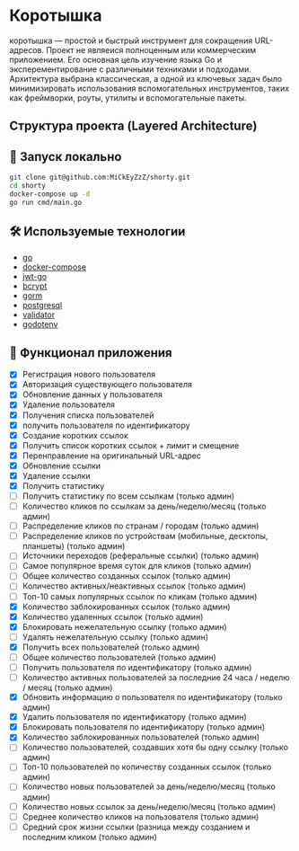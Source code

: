 # Коротышка

коротышка — простой и быстрый инструмент для сокращения URL-адресов. Проект не являеися полноценным или коммерческим приложением. Его основная цель изучение языка Go и эксперементирование с различными техниками и подходами. Архитектура выбрана классическая, а одной из ключевых задач было минимизировать использования вспомогательных инструментов, таких как фреймворки, роуты, утилиты и вспомогательные пакеты.

## Структура проекта (Layered Architecture)

## 🚀 Запуск локально

```zsh
git clone git@github.com:MiCkEyZzZ/shorty.git
cd shorty
docker-compose up -d
go run cmd/main.go
```

## 🛠 Используемые технологии

- [go](https://go.dev/)
- [docker-compose](https://docs.docker.com/compose/)
- [jwt-go](https://github.com/golang-jwt/jwt)
- [bcrypt](https://github.com/golang/crypto)
- [gorm](https://github.com/go-gorm/gorm)
- [postgresql](https://www.postgresql.org/)
- [validator](https://github.com/go-playground/validator)
- [godotenv](https://github.com/joho/godotenv)

## 📌 Функционал приложения

- [x] Регистрация нового пользователя
- [x] Авторизация существующего пользователя
- [x] Обновление данных у пользователя
- [x] Удаление пользователя
- [x] Получения списка пользователей
- [x] получить пользователя по идентификатору
- [x] Создание коротких ссылок
- [x] Получить список коротких ссылок + лимит и смещение
- [x] Перенправление на оригинальный URL-адрес
- [x] Обновление ссылки
- [x] Удаление ссылки
- [x] Получить статистику
- [ ] Получить статистику по всем ссылкам (только админ)
- [ ] Количество кликов по ссылкам за день/неделю/месяц (только админ)
- [ ] Распределение кликов по странам / городам (только админ)
- [ ] Распределение кликов по устройствам (мобильные, десктопы, планшеты) (только админ)
- [ ] Источники переходов (реферальные ссылки) (только админ)
- [ ] Самое популярное время суток для кликов (только админ)
- [ ] Общее количество созданных ссылок (только админ)
- [ ] Количество активных/неактивных ссылок (только админ)
- [ ] Топ-10 самых популярных ссылок по кликам (только админ)
- [x] Количество заблокированных ссылок (только админ)
- [x] Количество удаленных ссылок (только админ)
- [x] Блокировать нежелательную ссылку (только админ)
- [ ] Удалять нежелательную ссылку (только админ)
- [x] Получить всех пользователей (только админ)
- [ ] Общее количество пользователей (только админ)
- [ ] Получить пользователя по идентификатору (только админ)
- [ ] Количество активных пользователей за последние 24 часа / неделю / месяц (только админ)
- [x] Обновить информацию о пользователя по идентификатору (только админ)
- [x] Удалить пользователя по идентификатору (только админ)
- [x] Блокировать пользователя по идентификатору (только админ)
- [x] Количество заблокированных пользователей (только админ)
- [ ] Количество пользователей, создавших хотя бы одну ссылку (только админ)
- [ ] Топ-10 пользователей по количеству созданных ссылок (только админ)
- [ ] Количество новых пользователей за день/неделю/месяц (только админ)
- [ ] Количество новых ссылок за день/неделю/месяц (только админ)
- [ ] Среднее количество кликов на пользователя (только админ)
- [ ] Средний срок жизни ссылки (разница между созданием и последним кликом (только админ)
